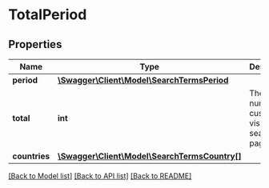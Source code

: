 # TotalPeriod

## Properties
Name | Type | Description | Notes
------------ | ------------- | ------------- | -------------
**period** | [**\Swagger\Client\Model\SearchTermsPeriod**](SearchTermsPeriod.md) |  | 
**total** | **int** | The number of customer visits on the search page. | 
**countries** | [**\Swagger\Client\Model\SearchTermsCountry[]**](SearchTermsCountry.md) |  | 

[[Back to Model list]](../README.md#documentation-for-models) [[Back to API list]](../README.md#documentation-for-api-endpoints) [[Back to README]](../README.md)


